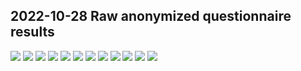 ## 2022-10-28 Raw anonymized questionnaire results
![](./img/observation-1.jpg)
![](./img/observation-2.jpg)
![](./img/observation-3.jpg)
![](./img/observation-4.jpg)
![](./img/observation-5.jpg)
![](./img/observation-6.jpg)
![](./img/observation-7.jpg)
![](./img/observation-8.jpg)
![](./img/observation-9.jpg)
![](./img/observation-10.jpg)
![](./img/observation-11.jpg)
![](./img/observation-12.jpg)